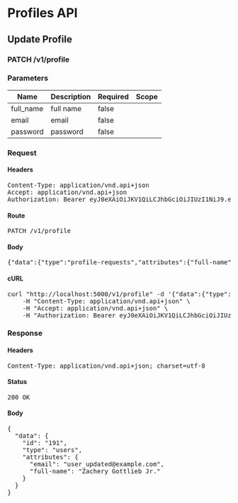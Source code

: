 # Profiles API

## Update Profile

### PATCH /v1/profile

### Parameters

| Name | Description | Required | Scope |
|------|-------------|----------|-------|
| full_name | full name | false |  |
| email | email | false |  |
| password | password | false |  |

### Request

#### Headers

<pre>Content-Type: application/vnd.api+json
Accept: application/vnd.api+json
Authorization: Bearer eyJ0eXAiOiJKV1QiLCJhbGciOiJIUzI1NiJ9.eyJleHAiOjE1MzY2Njg4MjIsInN1YiI6MTkxfQ.SuNP-3dS6rgTJLoL8ywQoLZoKyNJ8ot4A4BXZpTF-Ek</pre>

#### Route

<pre>PATCH /v1/profile</pre>

#### Body

<pre>{"data":{"type":"profile-requests","attributes":{"full-name":"Example User Updated","email":"user_updated@example.com","password":"new_password"}}}</pre>

#### cURL

<pre class="request">curl &quot;http://localhost:5000/v1/profile&quot; -d &#39;{&quot;data&quot;:{&quot;type&quot;:&quot;profile-requests&quot;,&quot;attributes&quot;:{&quot;full-name&quot;:&quot;Example User Updated&quot;,&quot;email&quot;:&quot;user_updated@example.com&quot;,&quot;password&quot;:&quot;new_password&quot;}}}&#39; -X PATCH \
	-H &quot;Content-Type: application/vnd.api+json&quot; \
	-H &quot;Accept: application/vnd.api+json&quot; \
	-H &quot;Authorization: Bearer eyJ0eXAiOiJKV1QiLCJhbGciOiJIUzI1NiJ9.eyJleHAiOjE1MzY2Njg4MjIsInN1YiI6MTkxfQ.SuNP-3dS6rgTJLoL8ywQoLZoKyNJ8ot4A4BXZpTF-Ek&quot;</pre>

### Response

#### Headers

<pre>Content-Type: application/vnd.api+json; charset=utf-8</pre>

#### Status

<pre>200 OK</pre>

#### Body

<pre>{
  "data": {
    "id": "191",
    "type": "users",
    "attributes": {
      "email": "user_updated@example.com",
      "full-name": "Zachery Gottlieb Jr."
    }
  }
}</pre>
